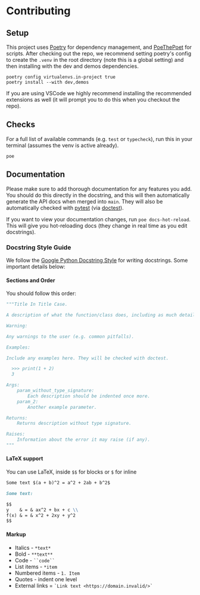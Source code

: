 # Contributing

## Setup

This project uses [Poetry](https://python-poetry.org) for dependency management, and
[PoeThePoet](https://poethepoet.natn.io/installation.html) for scripts. After checking out the repo,
we recommend setting poetry's config to create the `.venv` in the root directory (note this is a
global setting) and then installing with the dev and demos dependencies.

```shell
poetry config virtualenvs.in-project true
poetry install --with dev,demos
```

If you are using VSCode we highly recommend installing the recommended extensions as well (it will
prompt you to do this when you checkout the repo).

## Checks

For a full list of available commands (e.g. `test` or `typecheck`), run this in your terminal
(assumes the venv is active already).

```shell
poe
```

## Documentation

Please make sure to add thorough documentation for any features you add. You should do this directly
in the docstring, and this will then automatically generate the API docs when merged into `main`.
They will also be automatically checked with [pytest](https://docs.pytest.org/) (via
[doctest](https://docs.python.org/3/library/doctest.html)).

If you want to view your documentation changes, run `poe docs-hot-reload`. This will give you
hot-reloading docs (they change in real time as you edit docstrings).

### Docstring Style Guide

We follow the [Google Python Docstring Style](https://google.github.io/styleguide/pyguide.html) for
writing docstrings. Some important details below:

#### Sections and Order

You should follow this order:

```python
"""Title In Title Case.

A description of what the function/class does, including as much detail as is necessary to fully understand it.

Warning:

Any warnings to the user (e.g. common pitfalls).

Examples:

Include any examples here. They will be checked with doctest.

  >>> print(1 + 2)
  3

Args:
    param_without_type_signature:
        Each description should be indented once more.
    param_2:
        Another example parameter.

Returns:
    Returns description without type signature.

Raises:
    Information about the error it may raise (if any).
"""
```

#### LaTeX support

You can use LaTeX, inside `$$` for blocks or `$` for inline

```markdown
Some text $(a + b)^2 = a^2 + 2ab + b^2$
```

```markdown
Some text:

$$
y    & = & ax^2 + bx + c \\
f(x) & = & x^2 + 2xy + y^2
$$
```

#### Markup

- Italics - `*text*`
- Bold - `**text**`
- Code - ` ``code`` `
- List items - `*item`
- Numbered items - `1. Item`
- Quotes - indent one level
- External links = ``` `Link text <https://domain.invalid/>` ```
